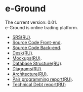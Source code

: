 # e-Ground
The current version: 0.01. </br>
e-Ground is online trading platform. </br>
- [SRS(RU)](https://github.com/steppbol/Internet-Site-2019/blob/master/Documentation/SRS(RU).md).
- [Source Code Front-end](https://github.com/steppbol/e-Ground/tree/dev).
- [Source Code Back-end](https://github.com/steppbol/e-Ground/tree/dev-backend).
- [Desk(RU)](https://trello.com/b/WMbNUcEG/e-ground).
- [Mockups(RU)](https://github.com/steppbol/e-Ground/tree/master/Documentation/Mockups/Readme.md).
- [Database Structure(RU)](https://github.com/steppbol/e-Ground/blob/master/Documentation/Database%20Structure/Readme.md).
- [Diagrams(RU)](https://github.com/steppbol/e-Ground/blob/master/Documentation/Diagrams/Readme.md).
- [Architecture(RU)](https://github.com/steppbol/e-Ground/blob/master/Documentation/Architecture.md).
- [Pair programming report(RU)](https://github.com/steppbol/e-Ground/blob/master/Documentation/PairProgramming.md).
- [Technical Debt report(RU)](https://github.com/steppbol/e-Ground/blob/master/Documentation/TechnicalDebt(RU).md)
